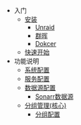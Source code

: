 <!-- _sidebar.md -->

* 入门
    * [安装](/zh-cn/install.md)
      * [Unraid](/zh-cn/install-unraid.md)
      * [群晖](/zh-cn/install-synology.md)
      * [Dokcer](/zh-cn/install-docker.md)
    * [快速开始](/zh-cn/quck-start.md)
* 功能说明
  * [系统配置](/zh-cn/system.md)
  * [服务配置](/zh-cn/service.md)
  * [数据源配置](/zh-cn/sources.md)
    * [Sonarr数据源](/zh-cn/sonarr-sources.md)
  * [分组管理(核心)](/zh-cn/group.md)
    * [分组配置](/zh-cn/group-conf.md)